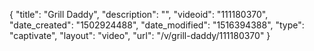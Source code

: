 {
    "title": "Grill Daddy",
    "description": "",
    "videoid": "111180370",
    "date_created": "1502924488",
    "date_modified": "1516394388",
    "type": "captivate",
    "layout": "video",
    "url": "\/v\/grill-daddy\/111180370"
}